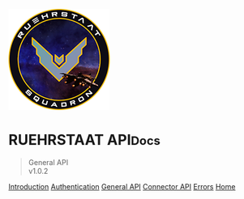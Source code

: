 <!-- _coverpage.md -->

![logo](../../static/Logo200x200.png)

# RUEHRSTAAT API<small>Docs</small>

> General API<br>v1.0.2

[Introduction](/api/#introduction)
[Authentication](/api/authentication/#authentication)
[General API](#general-api)
[Connector API](/api/connector/#connector-api)
[Errors](/api/errors/#errors)
[Home](/)